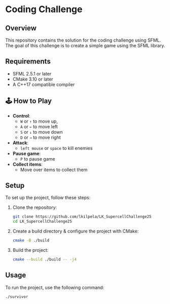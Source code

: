 # Coding Challenge

## Overview
This repository contains the solution for the coding challenge using SFML. The goal of this challenge is to create a simple game using the SFML library.

## Requirements
- SFML 2.5.1 or later
- CMake 3.10 or later
- A C++17 compatible compiler

## 🕹️ How to Play
- **Control**:
    - `W` or `↑` to move up,
    - `A` or `←` to move left
    - `S` or `↓` to move down
    - `D` or `→` to move right
- **Attack**:
    - `left mouse` or `space` to kill enemies
- **Pause game**:
    - `P` to pause game
- **Collect items**:
    -  Move over items to collect them


## Setup
To set up the project, follow these steps:

1. Clone the repository:
    ```sh
    git clone https://github.com/lkilpela/LK_SupercellChallenge25
    cd LK_SupercellChallenge25
    ```

2. Create a build directory & configure the project with CMake:
    ```sh
    cmake -B ./build
    ```

3. Build the project:
    ```sh
    cmake --build ./build -- -j4
    ```

## Usage
To run the project, use the following command:
```sh
./survivor
```